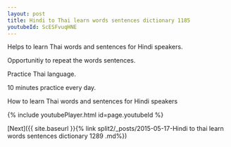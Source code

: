 ```yaml
---
layout: post
title: Hindi to Thai learn words sentences dictionary 1185 
youtubeId: ScESFvuqHNE
---
```

 
 
Helps to learn Thai words and sentences for Hindi speakers.

Opportunitiy to repeat the words sentences. 

Practice Thai language. 
 
10 minutes practice every day. 
 
How to learn Thai words and sentences for Hindi speakers 
 
{% include youtubePlayer.html id=page.youtubeId %}
 
 
[Next]({{ site.baseurl }}{% link  split2/_posts/2015-05-17-Hindi to thai learn words sentences dictionary 1289 .md%})
 
